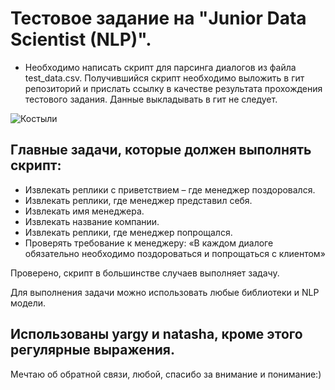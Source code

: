 # Тестовое задание на "Junior Data Scientist (NLP)". 

* Необходимо написать скрипт для парсинга диалогов из файла test_data.csv. Получившийся скрипт необходимо выложить в гит репозиторий и прислать ссылку в качестве результата прохождения тестового задания. Данные выкладывать в гит не следует. 

![Костыли](https://infostart.ru/upload/iblock/6a9/6a91d394ddaef4c0b5f931e31847f0bf.jpg "Костыли")


## Главные задачи, которые должен выполнять скрипт:
* Извлекать реплики с приветствием – где менеджер поздоровался. 
* Извлекать реплики, где менеджер представил себя. 
* Извлекать имя менеджера. 
* Извлекать название компании. 
* Извлекать реплики, где менеджер попрощался.
* Проверять требование к менеджеру: «В каждом диалоге обязательно необходимо поздороваться и попрощаться с клиентом»

Проверено, скрипт в большинстве случаев выполняет задачу.

Для выполнения задачи можно использовать любые библиотеки и NLP модели. 

## Использованы yargy и natasha, кроме этого регулярные выражения. 

Мечтаю об обратной связи, любой, спасибо за внимание и понимание:)





